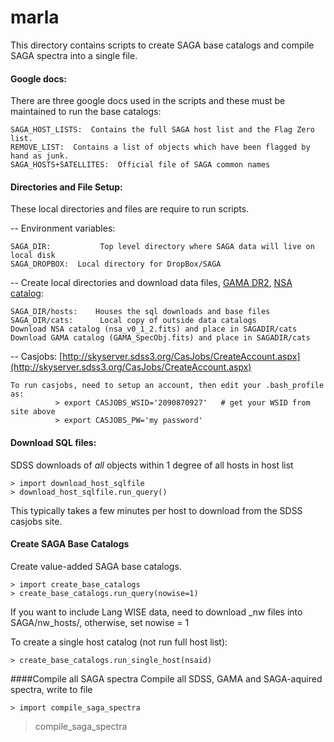 # marla
This directory contains scripts to create SAGA base catalogs and
compile SAGA spectra into a single file.

#### Google docs:
There are three google docs used in the scripts and these must be maintained to run the base catalogs:

	SAGA_HOST_LISTS:  Contains the full SAGA host list and the Flag Zero list.
	REMOVE_LIST:  Contains a list of objects which have been flagged by hand as junk.
	SAGA_HOSTS+SATELLITES:  Official file of SAGA common names

#### Directories and File Setup:
These local directories and files are require to run scripts.

--  Environment variables:

	SAGA_DIR:           Top level directory where SAGA data will live on local disk
	SAGA_DROPBOX:  Local directory for DropBox/SAGA

-- Create local directories and download data files, [GAMA DR2](http://www.gama-survey.org/dr2/data/cat/SpecCat/v08/), [NSA catalog](http://nsatlas.org/data):

	SAGA_DIR/hosts:    Houses the sql downloads and base files
	SAGA_DIR/cats:      Local copy of outside data catalogs
	Download NSA catalog (nsa_v0_1_2.fits) and place in SAGADIR/cats
	Download GAMA catalog (GAMA_SpecObj.fits) and place in SAGADIR/cats



-- Casjobs:  [http://skyserver.sdss3.org/CasJobs/CreateAccount.aspx](http://skyserver.sdss3.org/CasJobs/CreateAccount.aspx)

	To run casjobs, need to setup an account, then edit your .bash_profile as:
              > export CASJOBS_WSID='2090870927'   # get your WSID from site above
	          > export CASJOBS_PW='my password'


#### Download SQL files:
SDSS downloads of *all* objects within 1 degree of all hosts in host list

	> import download_host_sqlfile
	> download_host_sqlfile.run_query()

This typically takes a few minutes per host to download from the SDSS
casjobs site.   

#### Create SAGA Base Catalogs
Create value-added SAGA base catalogs.

	> import create_base_catalogs
	> create_base_catalogs.run_query(nowise=1)

If you want to include Lang WISE data, need to download _nw files into SAGA/nw_hosts/, otherwise, set nowise = 1

To create a single host catalog (not run full host list):

	> create_base_catalogs.run_single_host(nsaid)

####Compile all SAGA spectra
Compile all SDSS, GAMA and SAGA-aquired spectra, write to file

	> import compile_saga_spectra
   > compile_saga_spectra
